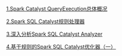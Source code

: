 [1.Spark Catalyst QueryExecution总体概况](https://mp.weixin.qq.com/s?__biz=Mzg5NTE5ODUzMA==&mid=2247484258&idx=1&sn=9036e19f02a5a666016ff0dac20f8832&chksm=c012b74ff7653e593873c8849fa39c596a393016d7613168885880500e4afd6c446223e2b835&token=1366458332&lang=zh_CN#rd)

[2.Spark SQL Catalyst规则处理器](https://mp.weixin.qq.com/s?__biz=Mzg5NTE5ODUzMA==&mid=2247484278&idx=1&sn=9aa282d563d7a19f8b5d38d616284e07&chksm=c012b75bf7653e4d5e797d46c1381019b9d84a12086101fb7c6535e77a24f150aa8415636e90&token=1366458332&lang=zh_CN#rd)

[3.深入分析Spark SQL Catalyst Analyzer](https://mp.weixin.qq.com/s?__biz=Mzg5NTE5ODUzMA==&mid=2247484331&idx=1&sn=d082fde44131366e1ed623014afc5535&chksm=c012b786f7653e902f0b1b02a644c41e4b2b8fba4a0a5b183d04cbc722de26cb6c3c9b892bdf&token=1366458332&lang=zh_CN#rd)

[4.基于规则的Spark SQL Catalyst优化器（一）](https://mp.weixin.qq.com/s?__biz=Mzg5NTE5ODUzMA==&mid=2247484782&idx=1&sn=fa0e44c13e146b38d008f69eab4ec9f2&chksm=c012b143f7653855ecef9843e6972c065638bd965f1166454f3a83cdef0be303a383d2b69f64&token=753079481&lang=zh_CN#rd)
